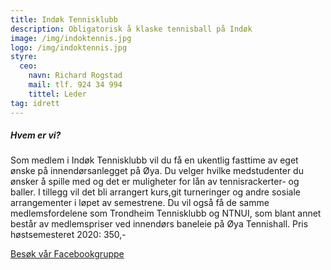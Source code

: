 ```yaml
---
title: Indøk Tennisklubb
description: Obligatorisk å klaske tennisball på Indøk
image: /img/indoktennis.jpg
logo: /img/indoktennis.jpg
styre:
  ceo:
    navn: Richard Rogstad
    mail: tlf. 924 34 994
    tittel: Leder
tag: idrett
---
```


##### Hvem er vi?

Som medlem i Indøk Tennisklubb vil du få en ukentlig fasttime av eget ønske på innendørsanlegget på Øya. Du velger hvilke medstudenter du ønsker å spille med og det er muligheter for lån av tennisrackerter- og baller. I tillegg vil det bli arrangert kurs,git turneringer og andre sosiale arrangementer i løpet av semestrene. Du vil også få de samme medlemsfordelene som Trondheim Tennisklubb og NTNUI, som blant annet består av medlemspriser ved innendørs baneleie på Øya Tennishall.
Pris høstsemesteret 2020: 350,-

[Besøk vår Facebookgruppe](https://www.facebook.com/groups/319441948923093)
